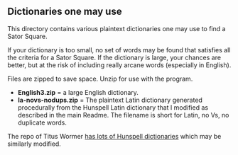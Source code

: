 ## Dictionaries one may use
This directory contains various plaintext dictionaries one may use to find a Sator Square.

If your dictionary is too small, no set of words may be found that satisfies all the criteria for a Sator Square.  If the dictionary is large, your chances are better, but at the risk of including really arcane words (especially in English).

Files are zipped to save space.  Unzip for use with the program.

- **English3.zip** = a large English dictionary.
- **la-novs-nodups.zip** = The plaintext Latin dictionary generated procedurally from the Hunspell Latin dictionary that I modified as described in the main Readme.  The filename is short for Latin, no Vs, no duplicate words.

The repo of Titus Wormer [has lots of Hunspell dictionaries](https://github.com/wooorm/dictionaries/tree/main/dictionaries) which may be similarly modified.

